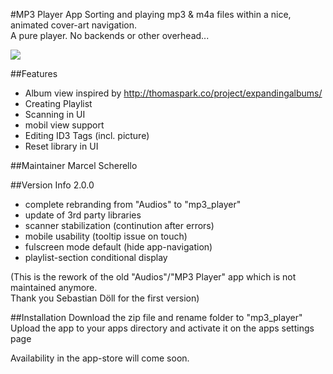 #MP3 Player App
Sorting and playing mp3 & m4a files within a nice, animated cover-art navigation.<br>
A pure player. No backends or other overhead...

![](https://github.com/z000ao8q/screenshots/blob/master/mp3_player.png)


##Features
- Album view inspired by http://thomaspark.co/project/expandingalbums/ 
- Creating Playlist
- Scanning in UI
- mobil view support
- Editing ID3 Tags (incl. picture)
- Reset library in UI

##Maintainer
Marcel Scherello

##Version Info
2.0.0
- complete rebranding from "Audios" to "mp3_player"
- update of 3rd party libraries
- scanner stabilization (continution after errors)
- mobile usability (tooltip issue on touch)
- fulscreen mode default (hide app-navigation)
- playlist-section conditional display

(This is the rework of the old "Audios"/"MP3 Player" app which is not maintained anymore. <br>
Thank you Sebastian Döll for the first version)

##Installation
Download the zip file and rename folder to "mp3_player"<br>
Upload the app to your apps directory and activate it on the apps settings page

Availability in the app-store will come soon.
